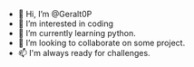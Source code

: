 - 👋 Hi, I’m @Geralt0P
- 👀 I’m interested in coding
- 🌱 I’m currently learning python.
- 💞️ I’m looking to collaborate on some project.
- 📫 I'm always ready for challenges.

<!---
Geralt0P/Geralt0P is a ✨ special ✨ repository because its `README.md` (this file) appears on your GitHub profile.
You can click the Preview link to take a look at your changes.
--->
